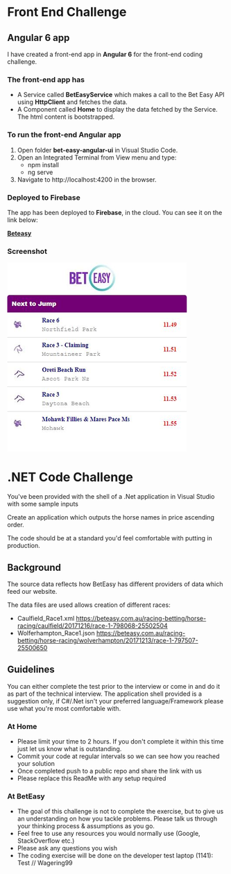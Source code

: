 # Front End Challenge
## Angular 6 app

I have created a front-end app in **Angular 6** for the front-end coding challenge.

### The front-end app has

*	A Service called **BetEasyService** which makes a call to the Bet Easy API using **HttpClient** and fetches the data.
*	A Component called **Home** to display the data fetched by the Service. The html content is bootstrapped.

### To run the front-end Angular app

1. Open folder **bet-easy-angular-ui** in Visual Studio Code.
2. Open an Integrated Terminal from View menu and type: 
    *   npm install 
    *   ng serve
3. Navigate to http://localhost:4200 in the browser.

### Deployed to Firebase

The app has been deployed to **Firebase**, in the cloud.
You can see it on the link below:

[**Beteasy**](https://bet-easy-ui.firebaseapp.com/)

### Screenshot

![Screen shot](https://github.com/VeritasSoftware/bet-easy/blob/master/UI.jpg)

# .NET Code Challenge

You've been provided with the shell of a .Net application in Visual Studio with some sample inputs 

Create an application which outputs the horse names in price ascending order. 

The code should be at a standard you'd feel comfortable with putting in production.

## Background

The source data reflects how BetEasy has different providers of data which feed our website.

The data files are used allows creation of different races:
* Caulfield_Race1.xml https://beteasy.com.au/racing-betting/horse-racing/caulfield/20171216/race-1-798068-25502504  
* Wolferhampton_Race1.json https://beteasy.com.au/racing-betting/horse-racing/wolverhampton/20171213/race-1-797507-25500650

## Guidelines

You can either complete the test prior to the interview or come in and do it as part of the technical interview. The application shell provided is a suggestion only, if C#/.Net isn't your preferred language/Framework please use what you're most comfortable with.

### At Home
* Please limit your time to 2 hours. If you don't complete it within this time just let us know what is outstanding.
* Commit your code at regular intervals so we can see how you reached your solution
* Once completed push to a public repo and share the link with us
* Please replace this ReadMe with any setup required

### At BetEasy
* The goal of this challenge is not to complete the exercise, but to give us an understanding on how you tackle problems. Please talk us through your thinking process & assumptions as you go.
* Feel free to use any resources you would normally use (Google, StackOverflow etc.)
* Please ask any questions you wish
* The coding exercise will be done on the developer test laptop (1141): Test // Wagering99